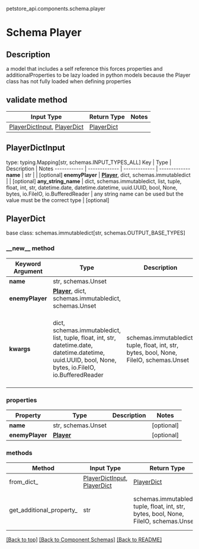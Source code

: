 petstore_api.components.schema.player
# Schema Player

## Description
a model that includes a self reference this forces properties and additionalProperties to be lazy loaded in python models because the Player class has not fully loaded when defining properties

## validate method
Input Type | Return Type | Notes
------------ | ------------- | -------------
[PlayerDictInput](#playerdictinput), [PlayerDict](#playerdict) | [PlayerDict](#playerdict) |

## PlayerDictInput
type: typing.Mapping[str, schemas.INPUT_TYPES_ALL]
Key | Type |  Description | Notes
------------ | ------------- | ------------- | -------------
**name** | str |  | [optional]
**enemyPlayer** | [**Player**](#top), dict, schemas.immutabledict |  | [optional]
**any_string_name** | dict, schemas.immutabledict, list, tuple, float, int, str, datetime.date, datetime.datetime, uuid.UUID, bool, None, bytes, io.FileIO, io.BufferedReader | any string name can be used but the value must be the correct type | [optional]

## PlayerDict
base class: schemas.immutabledict[str, schemas.OUTPUT_BASE_TYPES]
### &lowbar;&lowbar;new&lowbar;&lowbar; method
Keyword Argument | Type | Description | Notes
---------------- | ---- | ----------- | -----
**name** | str, schemas.Unset |  | [optional]
**enemyPlayer** | [**Player**](#top), dict, schemas.immutabledict, schemas.Unset |  | [optional]
**kwargs** | dict, schemas.immutabledict, list, tuple, float, int, str, datetime.date, datetime.datetime, uuid.UUID, bool, None, bytes, io.FileIO, io.BufferedReader | schemas.immutabledict, tuple, float, int, str, bytes, bool, None, FileIO, schemas.Unset | any string name can be used but the value must be the correct type | [optional] typed value is accessed with the get_additional_property_ method

### properties
Property | Type | Description | Notes
-------- | ---- | ----------- | -----
**name** | str, schemas.Unset |  | [optional]
**enemyPlayer** | [**Player**](#top) |  | [optional]

### methods
Method | Input Type | Return Type | Notes
------ | ---------- | ----------- | ------
from_dict_ | [PlayerDictInput](#playerdictinput), [PlayerDict](#playerdict) | [PlayerDict](#playerdict) | a constructor
get_additional_property_ | str | schemas.immutabledict, tuple, float, int, str, bytes, bool, None, FileIO, schemas.Unset | provides type safety for additional properties

[[Back to top]](#top) [[Back to Component Schemas]](../../../README.md#Component-Schemas) [[Back to README]](../../../README.md)
